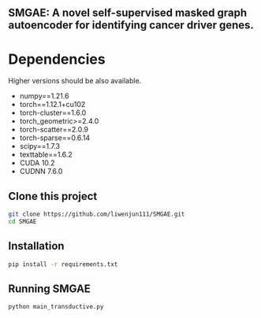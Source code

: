 ## SMGAE: A novel self-supervised masked graph autoencoder for identifying cancer driver genes.

# Dependencies
Higher versions should be also available.

+ numpy==1.21.6
+ torch==1.12.1+cu102
+ torch-cluster==1.6.0
+ torch_geometric>=2.4.0
+ torch-scatter==2.0.9
+ torch-sparse==0.6.14
+ scipy==1.7.3
+ texttable==1.6.2
+ CUDA 10.2
+ CUDNN 7.6.0

## Clone this project
```bash
git clone https://github.com/liwenjun111/SMGAE.git
cd SMGAE
```

## Installation

```bash
pip install -r requirements.txt
```

## Running SMGAE

```bash
python main_transductive.py 
```
